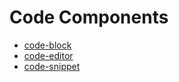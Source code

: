 # Code Components

- [code-block](packages/code/block.tsx)
- [code-editor](packages/code/editor.tsx)
- [code-snippet](packages/code/snippet.tsx)